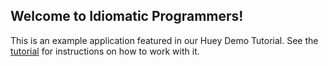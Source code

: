 ## Welcome to Idiomatic Programmers!


This is an example application featured in our Huey Demo Tutorial. See the [tutorial](https://idiomaticprogrammers.com/post/django-watson-full-text-search-guide/) for instructions on how to work with it.

